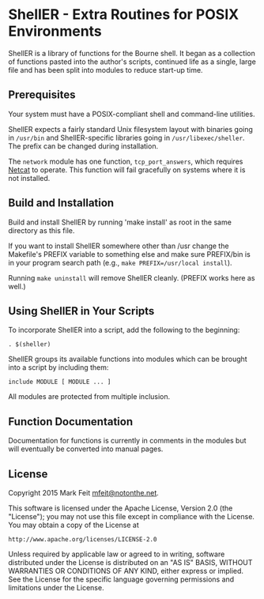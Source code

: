 # ShellER - Extra Routines for POSIX Environments

ShellER is a library of functions for the Bourne shell.  It began as a
collection of functions pasted into the author's scripts, continued
life as a single, large file and has been split into modules to reduce
start-up time.


## Prerequisites

Your system must have a POSIX-compliant shell and command-line
utilities.

ShellER expects a fairly standard Unix filesystem layout with binaries
going in `/usr/bin` and ShellER-specific libraries going in
`/usr/libexec/sheller`.  The prefix can be changed during
installation.

The `network` module has one function, `tcp_port_answers`, which
requires [Netcat](http://nc110.sourceforge.net) to operate.  This
function will fail gracefully on systems where it is not installed.


## Build and Installation

Build and install ShellER by running 'make install' as root in the
same directory as this file.

If you want to install ShellER somewhere other than /usr change the
Makefile's PREFIX variable to something else and make sure PREFIX/bin
is in your program search path (e.g., `make PREFIX=/usr/local install`).

Running `make uninstall` will remove ShellER cleanly.  (PREFIX works
here as well.)



## Using ShellER in Your Scripts

To incorporate ShellER into a script, add the following to the
beginning:

````
. $(sheller)
````

ShellER groups its available functions into modules which can be
brought into a script by including them:

```
include MODULE [ MODULE ... ]
```

All modules are protected from multiple inclusion.


## Function Documentation

Documentation for functions is currently in comments in the modules
but will eventually be converted into manual pages.


## License

Copyright 2015 Mark Feit <mfeit@notonthe.net>.

This software is licensed under the Apache License, Version 2.0 (the
"License"); you may not use this file except in compliance with the
License.  You may obtain a copy of the License at

    http://www.apache.org/licenses/LICENSE-2.0

Unless required by applicable law or agreed to in writing, software
distributed under the License is distributed on an "AS IS" BASIS,
WITHOUT WARRANTIES OR CONDITIONS OF ANY KIND, either express or
implied.  See the License for the specific language governing
permissions and limitations under the License.
